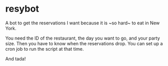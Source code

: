 # resybot

A bot to get the reservations I want because it is ~so hard~ to eat in New York.

You need the ID of the restaurant, the day you want to go, and your party size. Then you have to know when the reservations drop. You can set up a cron job to run the script at that time.

And tada!
